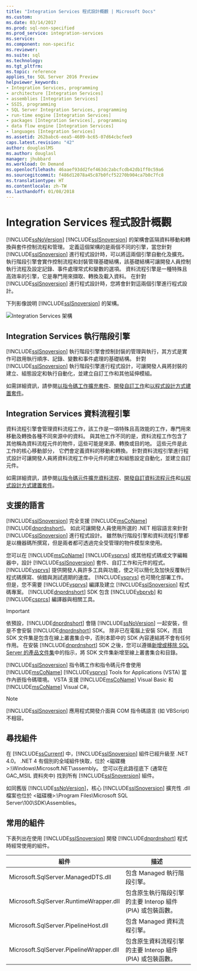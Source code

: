 ```yaml
---
title: "Integration Services 程式設計概觀 | Microsoft Docs"
ms.custom: 
ms.date: 03/14/2017
ms.prod: sql-non-specified
ms.prod_service: integration-services
ms.service: 
ms.component: non-specific
ms.reviewer: 
ms.suite: sql
ms.technology: 
ms.tgt_pltfrm: 
ms.topic: reference
applies_to: SQL Server 2016 Preview
helpviewer_keywords:
- Integration Services, programming
- architecture [Integration Services]
- assemblies [Integration Services]
- SSIS, programming
- SQL Server Integration Services, programming
- run-time engine [Integration Services]
- packages [Integration Services], programming
- data flow engine [Integration Services]
- languages [Integration Services]
ms.assetid: 262babc6-eea5-4609-bc65-07d64cbcfee9
caps.latest.revision: "42"
author: douglaslMS
ms.author: douglasl
manager: jhubbard
ms.workload: On Demand
ms.openlocfilehash: 46aaef93dd2fef463dc2abcfcdb42db1ff0c59a6
ms.sourcegitcommit: f486d12078a45c87b0fcf52270b904ca7b0c7fc8
ms.translationtype: HT
ms.contentlocale: zh-TW
ms.lasthandoff: 01/08/2018
---
```

# <a name="integration-services-programming-overview"></a>Integration Services 程式設計概觀
  [!INCLUDE[ssNoVersion](../includes/ssnoversion-md.md)] [!INCLUDE[ssISnoversion](../includes/ssisnoversion-md.md)] 的架構會區隔資料移動和轉換與套件控制流程和管理。 定義這個架構的是兩個不同的引擎，當您針對 [!INCLUDE[ssISnoversion](../includes/ssisnoversion-md.md)] 進行程式設計時，可以將這兩個引擎自動化及擴充。 執行階段引擎會實作控制流程和封裝管理基礎結構，該基礎結構可讓開發人員控制執行流程及設定記錄、事件處理常式和變數的選項。 資料流程引擎是一種特殊且高效率的引擎，它是專門用來擷取、轉換及載入資料。 在針對 [!INCLUDE[ssISnoversion](../includes/ssisnoversion-md.md)] 進行程式設計時，您將會針對這兩個引擎進行程式設計。  
  
 下列影像說明 [!INCLUDE[ssISnoversion](../includes/ssisnoversion-md.md)] 的架構。  
  
 ![Integration Services 架構](../integration-services/media/mw-dts-01.gif "Integration Services 架構")  
  
## <a name="integration-services-run-time-engine"></a>Integration Services 執行階段引擎  
 [!INCLUDE[ssISnoversion](../includes/ssisnoversion-md.md)] 執行階段引擎會控制封裝的管理與執行，其方式是實作可啟用執行順序、記錄、變數和事件處理的基礎結構。 針對 [!INCLUDE[ssISnoversion](../includes/ssisnoversion-md.md)] 執行階段引擎進行程式設計，可讓開發人員將封裝的建立、組態設定和執行自動化，並建立自訂工作和其他延伸模組。  
  
 如需詳細資訊，請參閱[以指令碼工作擴充套件](../integration-services/extending-packages-scripting/task/extending-the-package-with-the-script-task.md)、[開發自訂工作](../integration-services/extending-packages-custom-objects/task/developing-a-custom-task.md)和[以程式設計方式建置套件](../integration-services/building-packages-programmatically/building-packages-programmatically.md)。  
  
## <a name="integration-services-data-flow-engine"></a>Integration Services 資料流程引擎  
 資料流程引擎會管理資料流程工作，該工作是一項特殊且高效能的工作，專門用來移動及轉換各種不同來源中的資料。 與其他工作不同的是，資料流程工作包含了其他稱為資料流程元件的物件，這些可能是來源、轉換或目的地。 這些元件是此工作的核心移動部分， 它們會定義資料的移動和轉換。 針對資料流程引擎進行程式設計可讓開發人員將資料流程工作中元件的建立和組態設定自動化，並建立自訂元件。  
  
 如需詳細資訊，請參閱[以指令碼元件擴充資料流程](../integration-services/extending-packages-scripting/data-flow-script-component/extending-the-data-flow-with-the-script-component.md)、[開發自訂資料流程元件](../integration-services/extending-packages-custom-objects/data-flow/developing-a-custom-data-flow-component.md)和[以程式設計方式建置套件](../integration-services/building-packages-programmatically/building-packages-programmatically.md)。  
  
## <a name="supported-languages"></a>支援的語言  
 [!INCLUDE[ssISnoversion](../includes/ssisnoversion-md.md)] 完全支援 [!INCLUDE[msCoName](../includes/msconame-md.md)] [!INCLUDE[dnprdnshort](../includes/dnprdnshort-md.md)]。 如此可讓開發人員使用所選的 .NET 相容語言來針對 [!INCLUDE[ssISnoversion](../includes/ssisnoversion-md.md)] 進行程式設計。 雖然執行階段引擎和資料流程引擎都是以機器碼所撰寫，但是兩者都可透過完全受管理的物件模型來使用。  
  
 您可以在 [!INCLUDE[msCoName](../includes/msconame-md.md)] [!INCLUDE[vsprvs](../includes/vsprvs-md.md)] 或其他程式碼或文字編輯器中，設計 [!INCLUDE[ssISnoversion](../includes/ssisnoversion-md.md)] 套件、自訂工作和元件的程式。 [!INCLUDE[vsprvs](../includes/vsprvs-md.md)] 提供開發人員許多工具與功能，使之可以簡化及加快反覆執行程式碼撰寫、偵錯與測試週期的速度。 [!INCLUDE[vsprvs](../includes/vsprvs-md.md)] 也可簡化部署工作。 但是，您不需要 [!INCLUDE[vsprvs](../includes/vsprvs-md.md)] 編譯及建立 [!INCLUDE[ssISnoversion](../includes/ssisnoversion-md.md)] 程式碼專案。 [!INCLUDE[dnprdnshort](../includes/dnprdnshort-md.md)] SDK 包含 [!INCLUDE[vbprvb](../includes/vbprvb-md.md)] 和 [!INCLUDE[csprcs](../includes/csprcs-md.md)] 編譯器與相關工具。  
  
> [!IMPORTANT]  
>  依預設，[!INCLUDE[dnprdnshort](../includes/dnprdnshort-md.md)] 會隨 [!INCLUDE[ssNoVersion](../includes/ssnoversion-md.md)] 一起安裝，但是不會安裝 [!INCLUDE[dnprdnshort](../includes/dnprdnshort-md.md)] SDK。 除非已在電腦上安裝 SDK，而且 SDK 文件集是包含在線上叢書集合中，否則本節中的 SDK 內容連結將不會有任何作用。 在安裝 [!INCLUDE[dnprdnshort](../includes/dnprdnshort-md.md)] SDK 之後，您可以遵循[新增或移除 SQL Server 的產品文件集](http://msdn.microsoft.com/library/ef798cc8-87cf-4d60-a7bf-9e061bdd0052)中的指示，將 SDK 文件集新增至線上叢書集合和目錄。  
  
 [!INCLUDE[ssISnoversion](../includes/ssisnoversion-md.md)] 指令碼工作和指令碼元件會使用 [!INCLUDE[msCoName](../includes/msconame-md.md)] [!INCLUDE[vsprvs](../includes/vsprvs-md.md)] Tools for Applications (VSTA) 當作內嵌指令碼環境。 VSTA 支援 [!INCLUDE[msCoName](../includes/msconame-md.md)] Visual Basic 和 [!INCLUDE[msCoName](../includes/msconame-md.md)] Visual C#。  
  
> [!NOTE]  
>  [!INCLUDE[ssISnoversion](../includes/ssisnoversion-md.md)] 應用程式開發介面與 COM 指令碼語言 (如 VBScript) 不相容。  
  
## <a name="locating-assemblies"></a>尋找組件  
 在 [!INCLUDE[ssCurrent](../includes/sscurrent-md.md)] 中，[!INCLUDE[ssISnoversion](../includes/ssisnoversion-md.md)] 組件已經升級至 .NET 4.0。 .NET 4 有個別的全域組件快取，位於 \<磁碟機>:\Windows\Microsoft.NET\assembly。 您可以在此路徑底下 (通常在 GAC_MSIL 資料夾中) 找到所有 [!INCLUDE[ssISnoversion](../includes/ssisnoversion-md.md)] 組件。  
  
 如同舊版 [!INCLUDE[ssNoVersion](../includes/ssnoversion-md.md)]，核心 [!INCLUDE[ssISnoversion](../includes/ssisnoversion-md.md)] 擴充性 .dll 檔案也位於 \<磁碟機>:\Program Files\Microsoft SQL Server\100\SDK\Assemblies。  
  
## <a name="commonly-used-assemblies"></a>常用的組件  
 下表列出在使用 [!INCLUDE[ssISnoversion](../includes/ssisnoversion-md.md)] 開發 [!INCLUDE[dnprdnshort](../includes/dnprdnshort-md.md)] 程式時經常使用的組件。  
  
|組件|描述|  
|--------------|-----------------|  
|Microsoft.SqlServer.ManagedDTS.dll|包含 Managed 執行階段引擎。|  
|Microsoft.SqlServer.RuntimeWrapper.dll|包含原生執行階段引擎的主要 Interop 組件 (PIA) 或包裝函數。|  
|Microsoft.SqlServer.PipelineHost.dll|包含 Managed 資料流程引擎。|  
|Microsoft.SqlServer.PipelineWrapper.dll|包含原生資料流程引擎的主要 Interop 組件 (PIA) 或包裝函數。|  
  
  

